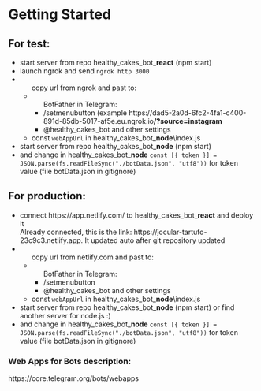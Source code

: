# Getting Started

## For test:

<ul>
    <li>start server from repo healthy_cakes_bot_<b>react</b> (npm start)</li>
    <li>launch ngrok and send <code>ngrok http 3000</code></li>
    <li><ul>copy url from ngrok and past to:</li>
        <li><ul>BotFather in Telegram:</li>
            <li>/setmenubutton  (example https://dad5-2a0d-6fc2-4fa1-c400-891d-85db-5017-af5e.eu.ngrok.io<b>/?source=instagram</b></li>
            <li>@healthy_cakes_bot and other settings</li>
            </ul>
        <li>const <code>webAppUrl</code> in healthy_cakes_bot_<b>node</b>\index.js</li>
        </ul>
    <li>start server from repo healthy_cakes_bot_<b>node</b> (npm start)</li>
    <li>and change in healthy_cakes_bot_<b>node</b> <code>const [{ token }] = JSON.parse(fs.readFileSync("./botData.json", "utf8"))</code> for token value (file botData.json in gitignore)</li>
</ul>

## For production:

<ul>
    <li>connect https://app.netlify.com/ to healthy_cakes_bot_<b>react</b> and deploy it</li>
    <span>Already connected, this is the link: https://jocular-tartufo-23c9c3.netlify.app. It updated auto after git repository updated</span>
    <li><ul>copy url from netlify.com and past to:</li>
        <li><ul>BotFather in Telegram:</li>
            <li>/setmenubutton</li>
            <li>@healthy_cakes_bot and other settings</li>
            </ul>
        <li>const <code>webAppUrl</code> in healthy_cakes_bot_<b>node</b>\index.js</li>
        </ul>
    <li>start server from repo healthy_cakes_bot_<b>node</b> (npm start) or find another server for node.js :)</li>
    <li>and change in healthy_cakes_bot_<b>node</b> <code>const [{ token }] = JSON.parse(fs.readFileSync("./botData.json", "utf8"))</code> for token value (file botData.json in gitignore)</li>
</ul>

### Web Apps for Bots description:

<p>https://core.telegram.org/bots/webapps </p>
